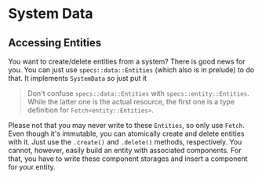 # System Data

## Accessing Entities

You want to create/delete entities from a system? There is
good news for you. You can just use `specs::data::Entities`
(which also is in prelude) to do that. It implements
`SystemData` so just put it 

> Don't confuse `specs::data::Entities` with `specs::entity::Entities`.
  While the latter one is the actual resource, the first one is a type
  definition for `Fetch<entity::Entities>`.

Please not that you may never write to these `Entities`, so only
use `Fetch`. Even though it's immutable, you can atomically create
and delete entities with it. Just use the `.create()` and `.delete()`
methods, respectively. You cannot, however, easily build an entity
with associated components. For that, you have to write these component
storages and insert a component for your entity.
